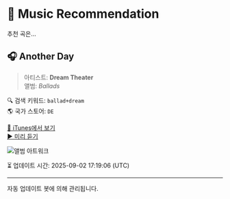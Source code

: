 
# 🎵 Music Recommendation

추천 곡은...

## 🎧 Another Day  
> 아티스트: **Dream Theater**  
> 앨범: _Ballads_  

🔍 검색 키워드: `ballad+dream`  
🌎 국가 스토어: `DE`

[🔗 iTunes에서 보기](https://music.apple.com/de/album/another-day/1203266554?i=1203266840&uo=4)  
[▶️ 미리 듣기](https://audio-ssl.itunes.apple.com/itunes-assets/AudioPreview125/v4/73/c1/16/73c116a0-e53c-4435-c3cc-c34d5e03f665/mzaf_8909947347477812794.plus.aac.p.m4a)

![앨범 아트워크](https://is1-ssl.mzstatic.com/image/thumb/Music111/v4/fb/c2/22/fbc2226c-6f8c-dd66-edc2-fe362ad126da/084247960174.jpg/100x100bb.jpg)

⏳ 업데이트 시간: 2025-09-02 17:19:06 (UTC)

---
자동 업데이트 봇에 의해 관리됩니다.
